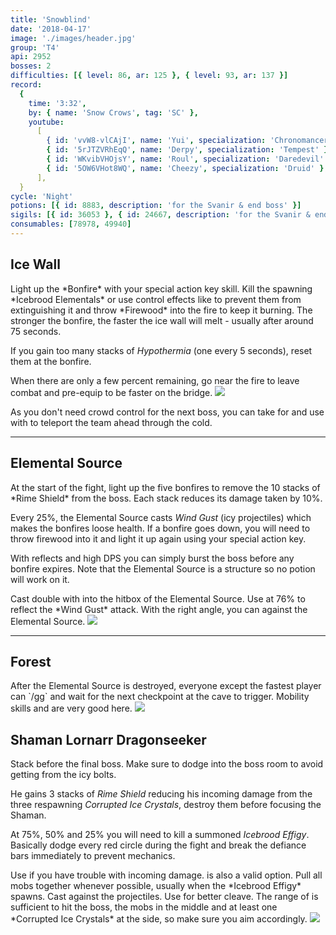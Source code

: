 ```yaml
---
title: 'Snowblind'
date: '2018-04-17'
image: './images/header.jpg'
group: 'T4'
api: 2952
bosses: 2
difficulties: [{ level: 86, ar: 125 }, { level: 93, ar: 137 }]
record:
  {
    time: '3:32',
    by: { name: 'Snow Crows', tag: 'SC' },
    youtube:
      [
        { id: 'vvW8-vlCAjI', name: 'Yui', specialization: 'Chronomancer' },
        { id: '5rJTZVRhEqQ', name: 'Derpy', specialization: 'Tempest' },
        { id: 'WKvibVHOjsY', name: 'Roul', specialization: 'Daredevil' },
        { id: '5OW6VHot8WQ', name: 'Cheezy', specialization: 'Druid' },
      ],
  }
cycle: 'Night'
potions: [{ id: 8883, description: 'for the Svanir & end boss' }]
sigils: [{ id: 36053 }, { id: 24667, description: 'for the Svanir & end boss' }]
consumables: [78978, 49940]
---
```


## Ice Wall <Item id="8883" disableText/><Item id="24667" disableText/>

<Grid>
<GridItem sm="8">
Light up the *Bonfire* with your special action key skill. Kill the spawning *Icebrood Elementals* or use control effects like <Control name="pull"/> to prevent them from extinguishing it and throw *Firewood* into the fire to keep it burning. The stronger the bonfire, the faster the ice wall will melt - usually after around 75 seconds.

If you gain too many stacks of _Hypothermia_ (one every 5 seconds), reset them at the bonfire.

When there are only a few percent remaining, go near the fire to leave combat and pre-equip <Item id="49940"/> to be faster on the bridge.
</GridItem>
<GridItem sm="4">
<Image src="./images/the_start_area.jpg" caption="The start area"/>
</GridItem>
</Grid>

<Tabs>
<Tab specialization="chronomancer">
As you don't need crowd control for the next boss, you can take <Skill id="10311"/> for <Boon name="quickness"/> and use <Skill id="10197"/> with <Skill id="10200"/> to teleport the team ahead through the cold.
</Tab>
</Tabs>

---

## Elemental Source <Item id="8885" disableText/><Item id="24661" disableText/>

<Grid>
<GridItem>
At the start of the fight, light up the five bonfires to remove the 10 stacks of *Rime Shield* from the boss. Each stack reduces its damage taken by 10%.

Every 25%, the Elemental Source casts _Wind Gust_ (icy projectiles) which makes the bonfires loose health. If a bonfire goes down, you will need to throw firewood into it and light it up again using your special action key.

With reflects and high DPS you can simply burst the boss before any bonfire expires. Note that the Elemental Source is a structure so no potion will work on it.
</GridItem>

<GridItem>
<Tabs>
<Tab specialization="chronomancer">
Cast double <Skill id="10302"/> with <Skill id="29830"/> into the hitbox of the Elemental Source.
</Tab>

<Tab specialization="spellbreaker">
Use <Skill id="45333"/> at 76% to reflect the *Wind Gust* attack.
</Tab>

<Tab specialization="elementalist">
With the right angle, you can <Skill id="5697"/> against the Elemental Source.
</Tab>
</Tabs>
</GridItem>
</Grid>

<Image src="./images/the_elemental_source.jpg" caption="The Elemental Source"/>

---

## Forest <Item id="8883" disableText/><Item id="24667" disableText/>

<Grid>
<GridItem sm="8">
After the Elemental Source is destroyed, everyone except the fastest player can `/gg` and wait for the next checkpoint at the cave to trigger. Mobility skills and <Item id="49940"/> are very good here.
</GridItem>
<GridItem sm="4">
    <Image src="./images/the_icy_forest.jpg" caption="The icy forest"/>
</GridItem>
</Grid>

## Shaman Lornarr Dragonseeker <Item id="8883" disableText/><Item id="24667" disableText/>

<Grid>
<GridItem>
Stack <Boon name="might"/> before the final boss. Make sure to dodge into the boss room to avoid getting <Condition name="chilled"/> from the icy bolts.

He gains 3 stacks of _Rime Shield_ reducing his incoming damage from the three respawning _Corrupted Ice Crystals_, destroy them before focusing the Shaman.

At 75%, 50% and 25% you will need to kill a summoned _Icebrood Effigy_. Basically dodge every red circle during the fight and break the defiance bars immediately to prevent mechanics.
</GridItem>

<GridItem>
<Tabs>
<Tab specialization="chronomancer">
Use <Skill id="29526"/> if you have trouble with incoming damage. <Skill id="10302"/> is also a valid option.
        Pull all mobs together <Skill id="10363"/> whenever possible, usually when the *Icebrood Effigy* spawns.
</Tab>

<Tab specialization="druid">
Cast <Skill id="31496"/> against the projectiles.
</Tab>

<Tab specialization="elementalist">
Use <Skill id="22572"/> for better cleave. The range of <Skill id="22572"/> is sufficient to hit the boss, the mobs in the middle and at least one *Corrupted Ice Crystals* at the side, so make sure you aim accordingly.
</Tab>
</Tabs>
</GridItem>
</Grid>

<Image src="./images/shaman_lornarr_dragonseeker.jpg" caption="Shaman Lornarr Dragonseekers cave"/>
